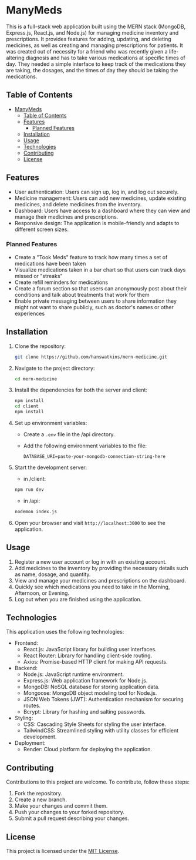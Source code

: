 # ManyMeds

This is a full-stack web application built using the MERN stack (MongoDB, Express.js, React.js, and Node.js) for managing medicine inventory and prescriptions. It provides features for adding, updating, and deleting medicines, as well as creating and managing prescriptions for patients. It was created out of necessity for a friend who was recently given a life-altering diagnosis and has to take various medications at specific times of day. They needed a simple interface to keep track of the medications they are taking, the dosages, and the times of day they should be taking the medications.

## Table of Contents

- [ManyMeds](#manymeds)
  - [Table of Contents](#table-of-contents)
  - [Features](#features)
    - [Planned Features](#planned-features)
  - [Installation](#installation)
  - [Usage](#usage)
  - [Technologies](#technologies)
  - [Contributing](#contributing)
  - [License](#license)

## Features

- User authentication: Users can sign up, log in, and log out securely.
- Medicine management: Users can add new medicines, update existing medicines, and delete medicines from the inventory.
- Dashboard: Users have access to a dashboard where they can view and manage their medicines and prescriptions.
- Responsive design: The application is mobile-friendly and adapts to different screen sizes.

### Planned Features

- Create a "Took Meds" feature to track how many times a set of medications have been taken
- Visualize medications taken in a bar chart so that users can track days missed or "streaks"
- Create refill reminders for medications
- Create a forum section so that users can anonymously post about their conditions and talk about treatments that work for them
- Enable private messaging between users to share information they might not want to share publicly, such as doctor's names or other experiences

## Installation

1. Clone the repository:

   ```bash
   git clone https://github.com/hanswatkins/mern-medicine.git
   ```

2. Navigate to the project directory:

   ```bash
   cd mern-medicine
   ```

3. Install the dependencies for both the server and client:

   ```bash
   npm install
   cd client
   npm install
   ```

4. Set up environment variables:

   - Create a `.env` file in the /api directory.
   - Add the following environment variables to the file:

     ```
     DATABASE_URI=paste-your-mongodb-connection-string-here
     ```

5. Start the development server:

   - in /client:

   ```bash
   npm run dev
   ```

   - in /api:

   ```bash
   nodemon index.js
   ```

6. Open your browser and visit `http://localhost:3000` to see the application.

## Usage

1. Register a new user account or log in with an existing account.
2. Add medicines to the inventory by providing the necessary details such as name, dosage, and quantity.
3. View and manage your medicines and prescriptions on the dashboard.
4. Quickly see which medications you need to take in the Morning, Afternoon, or Evening.
5. Log out when you are finished using the application.

## Technologies

This application uses the following technologies:

- Frontend:
  - React.js: JavaScript library for building user interfaces.
  - React Router: Library for handling client-side routing.
  - Axios: Promise-based HTTP client for making API requests.
- Backend:
  - Node.js: JavaScript runtime environment.
  - Express.js: Web application framework for Node.js.
  - MongoDB: NoSQL database for storing application data.
  - Mongoose: MongoDB object modeling tool for Node.js.
  - JSON Web Tokens (JWT): Authentication mechanism for securing routes.
  - Bcrypt: Library for hashing and salting passwords.
- Styling:
  - CSS: Cascading Style Sheets for styling the user interface.
  - TailwindCSS: Streamlined styling with utility classes for efficient development.
- Deployment:
  - Render: Cloud platform for deploying the application.

## Contributing

Contributions to this project are welcome. To contribute, follow these steps:

1. Fork the repository.
2. Create a new branch.
3. Make your changes and commit them.
4. Push your changes to your forked repository.
5. Submit a pull request describing your changes.

## License

This project is licensed under the [MIT License](LICENSE).
